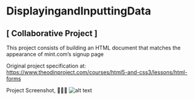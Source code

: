 # DisplayingandInputtingData


## [ Collaborative Project ]

This project consists of building an HTML document that matches the appearance of mint.com’s signup page

Original project specification at: 
https://www.theodinproject.com/courses/html5-and-css3/lessons/html-forms

Project Screenshot, 🌋👯‍✈️
![alt text][logo]

[logo]: screenshot.png "We did it! 🎊🎉🚀"
